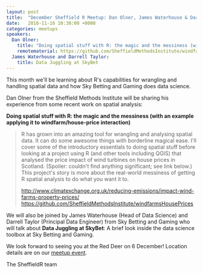 ```yaml
---
layout: post
title:  "December Sheffield R Meetup: Dan Olner, James Waterhouse & Darrell Taylor"
date:   2016-11-16 10:30:00 +0000
categories: meetups
speakers: 
  Dan Olner:
    title: "Doing spatial stuff with R: the magic and the messiness (with an example applying it to windfarm/house-price interaction)"
    remotematerial: https://github.com/SheffieldMethodsInstitute/windfarmsHousePrices 
  James Waterhouse and Darrell Taylor:
    title: Data Juggling at SkyBet
---
```

This month we'll be learning about R's capabilities for wrangling and handling spatial data and how Sky Betting and Gaming does data science.

Dan Olner from the Sheffield Methods Institute will be sharing his experience from some recent work on spatial analysis: 

**Doing spatial stuff with R: the magic and the messiness (with an example applying it to windfarm/house-price interaction)**

> R has grown into an amazing tool for wrangling and analysing spatial data. It can do some awesome things with borderline magical ease. I'll cover some of the introductory essentials to doing spatial stuff before looking at a project using R (and other tools including QGIS) that analysed the price impact of wind turbines on house prices in Scotland. (Spoiler: couldn't find anything significant; see link below.) This project's story is more about the real-world messiness of getting R spatial analysis to do what you want it to. 
>
> <a href="http://www.climatexchange.org.uk/reducing-emissions/impact-wind-farms-property-prices/">http://www.climatexchange.org.uk/reducing-emissions/impact-wind-farms-property-prices/</a>
> <a href="https://github.com/SheffieldMethodsInstitute/windfarmsHousePrices">https://github.com/SheffieldMethodsInstitute/windfarmsHousePrices</a> 

We will also be joined by James Waterhouse (Head of Data Science) and Darrell Taylor (Principal Data Engineer) from Sky Betting and Gaming who will talk about **Data Juggling at SkyBet**: A brief look inside the data science toolbox at Sky Betting and Gaming.

We look forward to seeing you at the Red Deer on 6 December! Location details are on our [meetup event](https://www.meetup.com/SheffieldR-Sheffield-R-Users-Group/events/235618485/).

The SheffieldR team